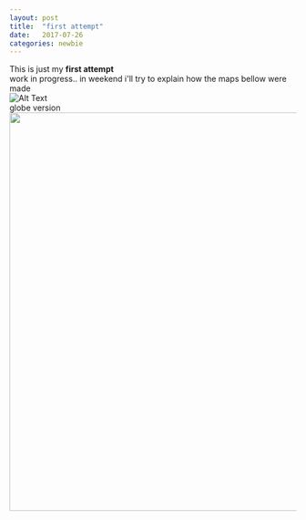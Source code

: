 ```yaml
---
layout: post
title:  "first attempt"
date:   2017-07-26 
categories: newbie
---
```


This is just my **first attempt**
<br>
work in progress.. in weekend i'll try to explain how the maps bellow were made
<br>
![Alt Text](http://LRSCardoso.github.io/mapa_linhas_populacao_lt.jpg)
<br>
globe version 
<br>
<img src="http://LRSCardoso.github.io/mapa_linhas_populacao4.jpeg" width="700" height="700" />
